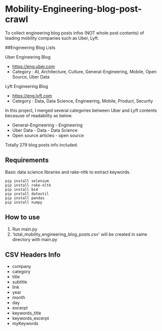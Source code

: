 # Mobility-Engineering-blog-post-crawl
To collect engineering blog posts infos (NOT whole post contents) of leading mobility companies such as Uber, Lyft.

##Engineering Blog Lists

Uber Engineering Blog
- https://eng.uber.com
- Category : AI, Architecture, Culture, General-Engineering, Mobile, Open Source, Uber Data

Lyft Engineering Blog
 - https://eng.lyft.com
 - Category : Data, Data Science, Engineering, Mobile, Product, Security
 
 In this project, I merged several categories between Uber and Lyft contents becasuse of readability as below.
 
 - General-Engineering - Engineering
 - Uber Data - Data - Data Science
 - Open source articles - open source

Totally 279 blog posts info included.


## Requirements

Basic data science libraries and rake-nltk to extract keywords.

```
pip install selenium
pip install rake-nltk
pip install bs4
pip install dateutil
pip install pandas
pip install numpy
```


## How to use

1. Run main.py
2. 'total_mobility_engineering_blog_posts.csv' will be created in same directory with main.py

## CSV Headers Info

- company
- category
- title
- subtitle
- link
- year
- month
- day
- excerpt
- keywords_title
- keywords_excerpt
- myKeywords


